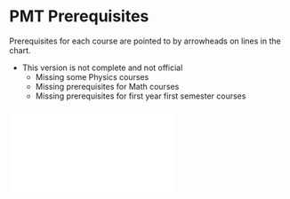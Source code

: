 # PMT Prerequisites

Prerequisites for each course are pointed to by arrowheads on lines in the chart.

* This version is not complete and not official
    * Missing some Physics courses
    * Missing prerequisites for Math courses
    * Missing prerequisites for first year first semester courses

![](pmt.gv)
